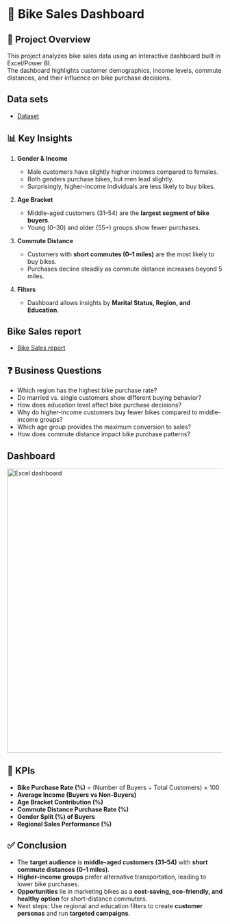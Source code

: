 # 🚴 Bike Sales Dashboard

## 📌 Project Overview
This project analyzes bike sales data using an interactive dashboard built in Excel/Power BI.  
The dashboard highlights customer demographics, income levels, commute distances, and their influence on bike purchase decisions.  

## Data sets
- <a href="https://github.com/Adhi9398/Excel-Dashboard/blob/main/row%20data%20set.xlsx">Dataset</a>

## 📊 Key Insights
1. **Gender & Income**
   - Male customers have slightly higher incomes compared to females.
   - Both genders purchase bikes, but men lead slightly.
   - Surprisingly, higher-income individuals are less likely to buy bikes.

2. **Age Bracket**
   - Middle-aged customers (31–54) are the **largest segment of bike buyers**.
   - Young (0–30) and older (55+) groups show fewer purchases.

3. **Commute Distance**
   - Customers with **short commutes (0–1 miles)** are the most likely to buy bikes.
   - Purchases decline steadily as commute distance increases beyond 5 miles.

4. **Filters**
   - Dashboard allows insights by **Marital Status, Region, and Education**.

##  Bike Sales report
- <a href="https://github.com/Adhi9398/Excel-Dashboard/blob/main/Excel%20Project%20Dataset.xlsx">Bike Sales report</a>

## ❓ Business Questions
- Which region has the highest bike purchase rate?  
- Do married vs. single customers show different buying behavior?  
- How does education level affect bike purchase decisions?  
- Why do higher-income customers buy fewer bikes compared to middle-income groups?  
- Which age group provides the maximum conversion to sales?  
- How does commute distance impact bike purchase patterns?  

## Dashboard
<img width="1049" height="662" alt="Excel dashboard" src="https://github.com/user-attachments/assets/59f15cf0-74fa-4e7c-a7e9-8a0fcc2a7fd2" />

## 📌 KPIs
- **Bike Purchase Rate (%)** = (Number of Buyers ÷ Total Customers) × 100  
- **Average Income (Buyers vs Non-Buyers)**  
- **Age Bracket Contribution (%)**  
- **Commute Distance Purchase Rate (%)**  
- **Gender Split (%) of Buyers**  
- **Regional Sales Performance (%)**  



## ✅ Conclusion
- The **target audience** is **middle-aged customers (31–54)** with **short commute distances (0–1 miles)**.  
- **Higher-income groups** prefer alternative transportation, leading to lower bike purchases.  
- **Opportunities** lie in marketing bikes as a **cost-saving, eco-friendly, and healthy option** for short-distance commuters.  
- Next steps: Use regional and education filters to create **customer personas** and run **targeted campaigns**.  



